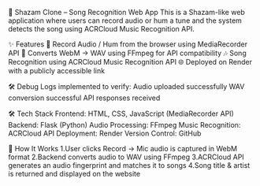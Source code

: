 🎵 Shazam Clone – Song Recognition Web App
This is a Shazam-like web application where users can record audio or hum a tune and the system detects the song using ACRCloud Music Recognition API.

✨ Features
🎤 Record Audio / Hum from the browser using MediaRecorder API
🔄 Converts WebM → WAV using FFmpeg for API compatibility
🎶 Song Recognition using ACRCloud Music Recognition API
🌐 Deployed on Render with a publicly accessible link

🛠 Debug Logs implemented to verify:
    Audio uploaded successfully
    WAV conversion successful
    API responses received

🛠 Tech Stack
Frontend: HTML, CSS, JavaScript (MediaRecorder API)
Backend: Flask (Python)
Audio Processing: FFmpeg
Music Recognition: ACRCloud API
Deployment: Render
Version Control: GitHub

🚀 How It Works
1.User clicks Record → Mic audio is captured in WebM format
2.Backend converts audio to WAV using FFmpeg
3.ACRCloud API generates an audio fingerprint and matches it to songs
4.Song title & artist is returned and displayed on the website
